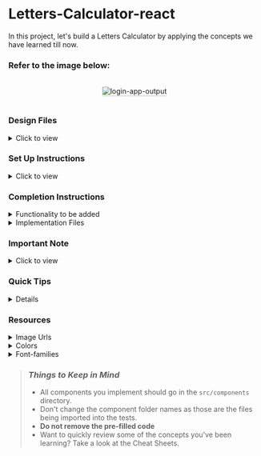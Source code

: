 # Letters-Calculator-react
In this project, let's build a Letters Calculator by applying the concepts we have learned till now.


### Refer to the image below:

<br/>
<div style="text-align: center;">
<img src="https://assets.ccbp.in/frontend/content/react-js/letters-calculator-output-v2.gif" alt="login-app-output" style="max-width:50%;box-shadow:0 2.8px 2.2px rgba(0, 0, 0, 0.12)">
</div>
<br/>

### Design Files

<details>
<summary>Click to view</summary>

- [Extra Small (Size < 576px), Small (Size >= 576px)](https://assets.ccbp.in/frontend/content/react-js/login-sm-output.png)
- [Medium (Size >= 768px), Large (Size >= 992px) and Extra Large (Size >= 1200px)](https://assets.ccbp.in/frontend/content/react-js/login-lg-output.png)

</details>

### Set Up Instructions

<details>
<summary>Click to view</summary>

- Download dependencies by running `npm install`
- Start up the app using `npm start`
</details>

### Completion Instructions

<details>
<summary>Functionality to be added</summary>
<br/>

The app must have the following functionalities

 - When a non-empty value is provided in the input, then the count of letters provided should be displayed

</details>

<details>
<summary>Implementation Files</summary>
<br/>

Use these files to complete the implementation:

  - src/components/LettersCalculator/index.js
  - src/components/LettersCalculator/index.css

</details>

### Important Note

<details>
<summary>Click to view</summary>
<br/>
**The following instructions are required for the tests to pass**

- Achieve the given layout using only Class Component
</details>

### Quick Tips
<details>

- You can use the below outline CSS property for buttons and input elements to remove the highlighting when the elements are clicked
  -  outline: none;
    
</details>

### Resources

<details>
  <summary>Image Urls</summary>

<br/>
   -https://assets.ccbp.in/frontend/react-js/stop-watch-with-calculator-img.png  alt should be letters calculator
</details>

<details>
<summary>Colors</summary>

<br/>

<div style="background-color:  #1d976c; width: 150px; padding: 10px; color: black">Hex:  #1d976c</div>
<div style="background-color: #93f9b9; width: 150px; padding: 10px; color: white">Hex: #93f9b9</div>
<div style="background-color: #ffffff; width: 150px; padding: 10px; color: black">Hex: #ffffff</div>
<div style="background-color: #e4e7eb; width: 150px; padding: 10px; color: white">Hex: #e4e7eb</div>
<div style="background-color: #219a6f;width: 150px; padding: 10px; color: black">Hex:  #219a6f</div>

</details>

<details>
<summary>Font-families</summary>

- Roboto

</details>

> ### _Things to Keep in Mind_
>
> - All components you implement should go in the `src/components` directory.
> - Don't change the component folder names as those are the files being imported into the tests.
> - **Do not remove the pre-filled code**
> - Want to quickly review some of the concepts you’ve been learning? Take a look at the Cheat Sheets.
